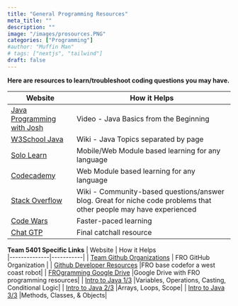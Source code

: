 ```yaml
---
title: "General Programming Resources"
meta_title: ""
description: ""
image: "/images/prosources.PNG"
categories: ["Programming"]
#author: "Muffin Man"
# tags: ["nextjs", "tailwind"]
draft: false
---
```


**Here are resources to learn/troubleshoot coding questions you may have.**

| Website      | How it Helps     
|--------------|-----------|
| [Java Programming with Josh](https://www.youtube.com/watch?v=eIrMbAQSU34) | Video - Java Basics from the Beginning |
| [W3School Java](https://www.w3schools.com/java/default.asp) | Wiki - Java Topics separated by page |
| [Solo Learn](https://www.sololearn.com/) | Mobile/Web Module based learning for any language |
| [Codecademy](https://www.codecademy.com/) |Web Module based learning for any language|
| [Stack Overflow](https://stackoverflow.com/) |Wiki - Community-based questions/answer blog. Great for niche code problems that other people may have experienced|
| [Code Wars](https://www.codewars.com/) |Faster-paced learning|
| [Chat GTP](https://chat.openai.com/auth/login) |	Final catchall resource|/

**Team 5401 Specific Links**
| Website      | How it Helps     
|--------------|-----------|
| [Team Github Organizations](https://github.com/FRO5401) | FRO GitHub Organization |
| [Github Developer Resources](https://github.com/FRO5401/FRC5401DevResources) |FRO base codefor a west coast robot|
| [FROgramming Google Drive](https://drive.google.com/drive/folders/1BsakcuIlOZFGdcKIceLlfddnq5z6MTBJ?fbclid=IwAR1mBiUqJy-ghAmhdYa4RXjjeLQ-0HGiT-Vs03-C465jwEg0cZCHpEabado) |Google Drive with FRO programming resources|
| [Intro to Java 1/3](https://drive.google.com/drive/folders/1BsakcuIlOZFGdcKIceLlfddnq5z6MTBJ?fbclid=IwAR1mBiUqJy-ghAmhdYa4RXjjeLQ-0HGiT-Vs03-C465jwEg0cZCHpEabado) |Variables, Operations, Casting, Conditional Logic|
| [Intro to Java 2/3](https://drive.google.com/drive/folders/1BsakcuIlOZFGdcKIceLlfddnq5z6MTBJ?fbclid=IwAR1mBiUqJy-ghAmhdYa4RXjjeLQ-0HGiT-Vs03-C465jwEg0cZCHpEabado) |Arrays, Loops, Scope|
| [Intro to Java 3/3](https://drive.google.com/drive/folders/1BsakcuIlOZFGdcKIceLlfddnq5z6MTBJ?fbclid=IwAR1mBiUqJy-ghAmhdYa4RXjjeLQ-0HGiT-Vs03-C465jwEg0cZCHpEabado) |Methods, Classes, & Objects|
